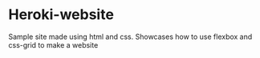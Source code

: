 # Heroki-website
Sample site made using html and css. Showcases how to use flexbox and css-grid to make a website 
